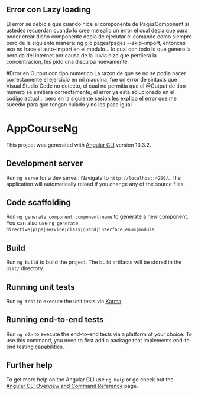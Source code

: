 ## Error con Lazy loading
El error se debio a que cuando hice el componente de PagesComponent si ustedes recuerdan cuando lo cree me salio un error el cual decia que para poder crear dicho componente debia de ejecutar el comando como siempre pero de la siguiente manera: ng g c pages/pages --skip-import, entonces eso no hace el auto-import en el modulo... lo cual con todo lo que genero la perdida del internet por causa de la lluvia hizo que perdiera la concentracion, les pido una disculpa nuevamente.

#Error en Output con tipo numerico
La razon de que se no se podia hacer correctamente el ejercicio en mi maquina, fue un error de sintaxis que Visual Studio Code no detecto, el cual no permitia que el @Output de tipo numero se emitiera correctamente, el error ya esta solucionado en el codigo actual... pero en la siguiente sesion les explico el error que me sucedio para que tengan cuiado y no les pase igual

# AppCourseNg

This project was generated with [Angular CLI](https://github.com/angular/angular-cli) version 13.3.2.

## Development server

Run `ng serve` for a dev server. Navigate to `http://localhost:4200/`. The application will automatically reload if you change any of the source files.

## Code scaffolding

Run `ng generate component component-name` to generate a new component. You can also use `ng generate directive|pipe|service|class|guard|interface|enum|module`.

## Build

Run `ng build` to build the project. The build artifacts will be stored in the `dist/` directory.

## Running unit tests

Run `ng test` to execute the unit tests via [Karma](https://karma-runner.github.io).

## Running end-to-end tests

Run `ng e2e` to execute the end-to-end tests via a platform of your choice. To use this command, you need to first add a package that implements end-to-end testing capabilities.

## Further help

To get more help on the Angular CLI use `ng help` or go check out the [Angular CLI Overview and Command Reference](https://angular.io/cli) page.
